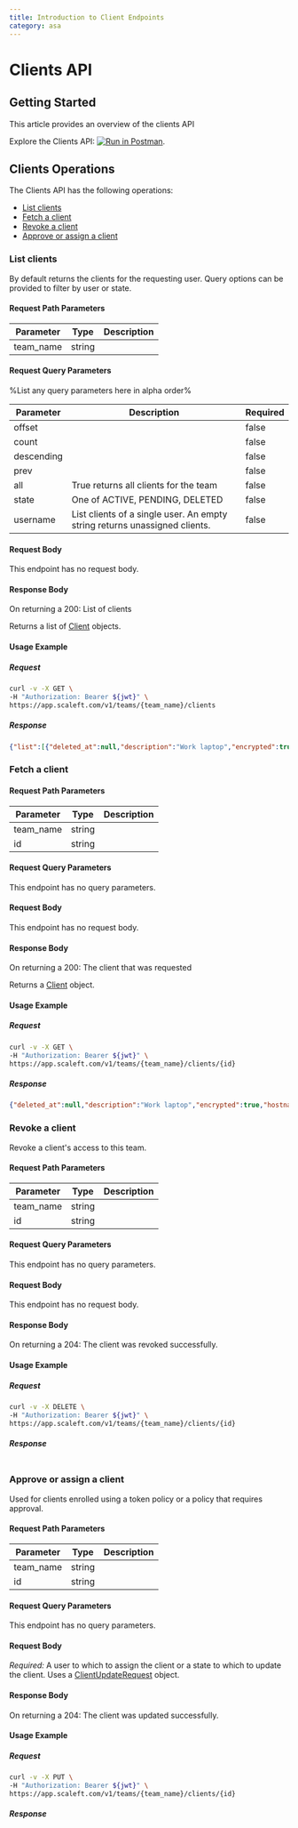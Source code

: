 ```yaml
---
title: Introduction to Client Endpoints
category: asa
---
```


# Clients API

## Getting Started

This article provides an overview of the clients API

Explore the Clients API: [![Run in Postman](https://run.pstmn.io/button.svg)](https://example.com).


## Clients Operations

The Clients API has the following operations:
* [List clients](#list-clients)
* [Fetch a client](#fetch-a-client)
* [Revoke a client](#revoke-a-client)
* [Approve or assign a client](#approve-or-assign-a-client)


### List clients

<ApiOperation method="GET" url="/v1/teams/{team_name}/clients" />
By default returns the clients for the requesting user. Query options can be provided to filter by user or state.

#### Request Path Parameters

| Parameter | Type        | Description   |
| --------- | ----------- | ------------- |
| team_name   | string |  |


#### Request Query Parameters

%List any query parameters here in alpha order%

| Parameter | Description   | Required |
| --------- | ------------- | -------- |
| offset   |   | false | 
| count   |   | false | 
| descending   |   | false | 
| prev   |   | false | 
| all   |  True returns all clients for the team | false | 
| state   |  One of ACTIVE, PENDING, DELETED | false | 
| username   |  List clients of a single user. An empty string returns unassigned clients. | false | 


#### Request Body

This endpoint has no request body.

#### Response Body

On returning a 200: List of clients

Returns a list of [Client](/docs/asa/models.html#client) objects.

#### Usage Example

##### Request

```bash
curl -v -X GET \
-H "Authorization: Bearer ${jwt}" \
https://app.scaleft.com/v1/teams/{team_name}/clients
```

##### Response
```json
{"list":[{"deleted_at":null,"description":"Work laptop","encrypted":true,"hostname":"LightInAugust","id":"5ef813ef-8f5b-40c9-aca5-251410e5f239","os":"macOS 10.14.6","state":"PENDING","user_name":"Jason.Compson.IV"},{"deleted_at":null,"description":"Personal laptop","encrypted":true,"hostname":"Absalom","id":"fcac5df2-d74a-4e53-a1c3-ae1f561aef88","os":"macOS 10.14.6","state":"ACTIVE","user_name":"Jason.Compson.IV"}]}
```
### Fetch a client

<ApiOperation method="GET" url="/v1/teams/{team_name}/clients/{id}" />


#### Request Path Parameters

| Parameter | Type        | Description   |
| --------- | ----------- | ------------- |
| team_name   | string |  |
| id   | string |  |


#### Request Query Parameters

This endpoint has no query parameters.

#### Request Body

This endpoint has no request body.

#### Response Body

On returning a 200: The client that was requested

Returns a [Client](/docs/asa/models.html#client) object.

#### Usage Example

##### Request

```bash
curl -v -X GET \
-H "Authorization: Bearer ${jwt}" \
https://app.scaleft.com/v1/teams/{team_name}/clients/{id}
```

##### Response
```json
{"deleted_at":null,"description":"Work laptop","encrypted":true,"hostname":"LightInAugust","id":"5ef813ef-8f5b-40c9-aca5-251410e5f239","os":"macOS 10.14.6","state":"PENDING","user_name":"Jason.Compson.IV"}
```
### Revoke a client

<ApiOperation method="DELETE" url="/v1/teams/{team_name}/clients/{id}" />
Revoke a client's access to this team.

#### Request Path Parameters

| Parameter | Type        | Description   |
| --------- | ----------- | ------------- |
| team_name   | string |  |
| id   | string |  |


#### Request Query Parameters

This endpoint has no query parameters.

#### Request Body

This endpoint has no request body.

#### Response Body

On returning a 204: The client was revoked successfully.



#### Usage Example

##### Request

```bash
curl -v -X DELETE \
-H "Authorization: Bearer ${jwt}" \
https://app.scaleft.com/v1/teams/{team_name}/clients/{id}
```

##### Response
```json

```
### Approve or assign a client

<ApiOperation method="PUT" url="/v1/teams/{team_name}/clients/{id}" />
Used for clients enrolled using a token policy or a policy that requires approval.

#### Request Path Parameters

| Parameter | Type        | Description   |
| --------- | ----------- | ------------- |
| team_name   | string |  |
| id   | string |  |


#### Request Query Parameters

This endpoint has no query parameters.

#### Request Body

*Required:* A user to which to assign the client or a state to which to update the client.
Uses a [ClientUpdateRequest](/docs/asa/models.html#clientupdaterequest) object.

#### Response Body

On returning a 204: The client was updated successfully.



#### Usage Example

##### Request

```bash
curl -v -X PUT \
-H "Authorization: Bearer ${jwt}" \
https://app.scaleft.com/v1/teams/{team_name}/clients/{id}
```

##### Response
```json

```


